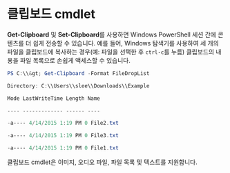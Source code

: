 # 클립보드 cmdlet
**Get-Clipboard** 및 **Set-Clipboard**를 사용하면 Windows PowerShell 세션 간에 콘텐츠를 더 쉽게 전송할 수 있습니다. 예를 들어, Windows 탐색기를 사용하여 세 개의 파일을 클립보드에 복사하는 경우(예: 파일을 선택한 후
`ctrl-c`를 누름) 클립보드의 내용을 파일 목록으로 손쉽게 액세스할 수 있습니다.

```powershell 
PS C:\\&gt; Get-Clipboard -Format FileDropList

Directory: C:\\Users\\slee\\Downloads\\Example

Mode LastWriteTime Length Name

---- ------------- ------ ----

-a---- 4/14/2015 1:19 PM 0 File2.txt

-a---- 4/14/2015 1:19 PM 0 File3.txt

-a---- 4/14/2015 1:19 PM 0 File1.txt
```


클립보드 cmdlet은 이미지, 오디오 파일, 파일 목록 및 텍스트를 지원합니다.


<!--HONumber=Apr16_HO3-->


